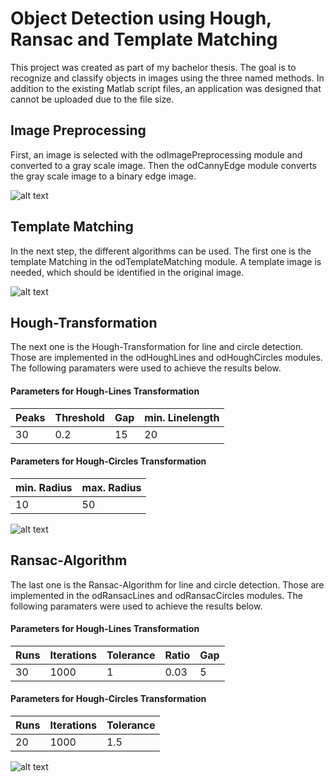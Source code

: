 # Object Detection using Hough, Ransac and Template Matching
This project was created as part of my bachelor thesis. The goal is to recognize and classify objects in images using the three named methods. In addition to the existing Matlab script files, an application was designed that cannot be uploaded due to the file size.


## Image Preprocessing
First, an image is selected with the odImagePreprocessing module and converted to a gray scale image. Then the odCannyEdge module converts the gray scale image to a binary edge image.

![alt text](https://i.imgur.com/JynmPjP.jpeg)

## Template Matching
In the next step, the different algorithms can be used. The first one is the template Matching in the odTemplateMatching module. A template image is needed, which should be identified in the original image.

![alt text](https://imgur.com/DLQgf54.jpg)

## Hough-Transformation
The next one is the Hough-Transformation for line and circle detection. Those are implemented in the odHoughLines and odHoughCircles modules. The following paramaters were used to achieve the results below.
#### Parameters for Hough-Lines Transformation
| Peaks | Threshold | Gap | min. Linelength |
|-------|-----------|-----|-----------------|
|   30  |    0.2    |  15 |        20       |

#### Parameters for Hough-Circles Transformation
|min. Radius|max. Radius|
|-----------|-----------|
|     10    |     50    |

![alt text](https://imgur.com/EHvxQVv.jpg)

## Ransac-Algorithm
The last one is the Ransac-Algorithm for line and circle detection. Those are implemented in the odRansacLines and odRansacCircles modules. The following paramaters were used to achieve the results below.
#### Parameters for Hough-Lines Transformation
| Runs | Iterations | Tolerance | Ratio | Gap |
|------|------------|-----------|-------|-----|
|  30  |    1000    |     1     |  0.03 |  5  |

#### Parameters for Hough-Circles Transformation
| Runs | Iterations | Tolerance |
|------|------------|-----------|
|  20  |    1000    |    1.5    |

![alt text](https://imgur.com/LhLUrHW.jpg)
